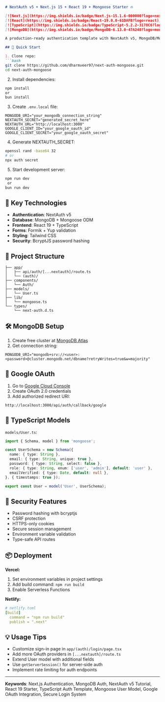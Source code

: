 ```markdown
# NextAuth v5 + Next.js 15 + React 19 + Mongoose Starter 🔥

[![Next.js](https://img.shields.io/badge/Next.js-15.1.6-000000?logo=next.js)](https://nextjs.org/)
[![React](https://img.shields.io/badge/React-19.0.0-61DAFB?logo=react)](https://react.dev/)
[![TypeScript](https://img.shields.io/badge/TypeScript-5.2.2-3178C6?logo=typescript)](https://www.typescriptlang.org/)
[![MongoDB](https://img.shields.io/badge/MongoDB-6.13.0-47A248?logo=mongodb)](https://www.mongodb.com/)

A production-ready authentication template with NextAuth v5, MongoDB/Mongoose, and TypeScript. Supports credentials + OAuth providers.

## 🚀 Quick Start

1. Clone repo:
```bash
git clone https://github.com/dharmveer97/next-auth-mongoose.git
cd next-auth-mongoose
```

2. Install dependencies:

```bash
npm install
or
bun install
```

3. Create `.env.local` file:

```env
MONGODB_URI="your_mongodb_connection_string"
NEXTAUTH_SECRET="generated_secret_here"
NEXTAUTH_URL="http://localhost:3000"
GOOGLE_CLIENT_ID="your_google_oauth_id"
GOOGLE_CLIENT_SECRET="your_google_oauth_secret"
```

4. Generate NEXTAUTH_SECRET:

```bash
openssl rand -base64 32
# or
npx auth secret
```

5. Start development server:

```bash
npm run dev
 or
bun run dev
```

## 🔧 Key Technologies

- **Authentication**: NextAuth v5
- **Database**: MongoDB + Mongoose ODM
- **Frontend**: React 19 + TypeScript
- **Forms**: Formik + Yup validation
- **Styling**: Tailwind CSS
- **Security**: BcryptJS password hashing

## 📂 Project Structure

```
├── app/
│   ├── api/auth/[...nextauth]/route.ts
│   └── (auth)/
├── components/
│   └── Auth/
├── models/
│   └── User.ts
├── lib/
│   └── mongoose.ts
└── types/
    └── next-auth.d.ts
```

## 🛠️ MongoDB Setup

1. Create free cluster at [MongoDB Atlas](https://www.mongodb.com/atlas/database)
2. Get connection string:

```env
MONGODB_URI="mongodb+srv://<user>:<password>@cluster.mongodb.net/dbname?retryWrites=true&w=majority"
```

## 🔐 Google OAuth

1. Go to [Google Cloud Console](https://console.cloud.google.com/)
2. Create OAuth 2.0 credentials
3. Add authorized redirect URI:

```
http://localhost:3000/api/auth/callback/google
```

## 🧩 TypeScript Models

`models/User.ts`:

```typescript
import { Schema, model } from 'mongoose';

const UserSchema = new Schema({
  name: { type: String },
  email: { type: String, unique: true },
  password: { type: String, select: false },
  role: { type: String, enum: ['user', 'admin'], default: 'user' },
  emailVerified: { type: Date, default: null },
}, { timestamps: true });

export const User = model('User', UserSchema);
```

## 🚨 Security Features

- Password hashing with bcryptjs
- CSRF protection
- HTTPS-only cookies
- Secure session management
- Environment variable validation
- Type-safe API routes

## 📦 Deployment

**Vercel:**

1. Set environment variables in project settings
2. Add build command: `npm run build`
3. Enable Serverless Functions

**Netlify:**

```yaml
# netlify.toml
[build]
  command = "npm run build"
  publish = ".next"
```

## 💡 Usage Tips

- Customize sign-in page in `app/(auth)/login/page.tsx`
- Add more OAuth providers in `[...nextauth]/route.ts`
- Extend User model with additional fields
- Use `getServerSession()` for server-side auth
- Implement rate limiting for auth endpoints

---

**Keywords**: Next.js Authentication, MongoDB Auth, NextAuth v5 Tutorial, React 19 Starter, TypeScript Auth Template, Mongoose User Model, Google OAuth Integration, Secure Login System

```
